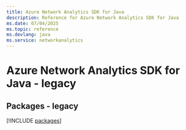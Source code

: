 ```yaml
---
title: Azure Network Analytics SDK for Java
description: Reference for Azure Network Analytics SDK for Java
ms.date: 07/04/2025
ms.topic: reference
ms.devlang: java
ms.service: networkanalytics
---
```

# Azure Network Analytics SDK for Java - legacy
## Packages - legacy
[!INCLUDE [packages](network-analytics-index.md)]
